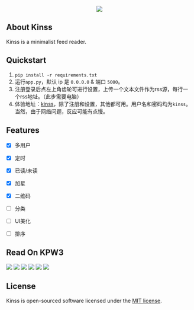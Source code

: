 <p align="center"><img src="https://i.loli.net/2020/03/06/Q8dyDxz63OKbZml.png"></p>

## About Kinss
Kinss is a minimalist feed reader.

## Quickstart
1. `pip install -r requirements.txt`
2. 运行`app.py`，默认 ip 是 `0.0.0.0` & 端口 `5000`。
3. 注册登录后点左上角齿轮可进行设置，上传一个文本文件作为rss源，每行一个rss地址。（此步需要电脑）
4. 体验地址：[kinss](http://kindle.2333332.xyz)，除了注册和设置，其他都可用。用户名和密码均为`kinss`。当然，由于网络问题，反应可能有点慢。

## Features
- [x] 多用户
- [x] 定时
- [x] 已读/未读
- [x] 加星
- [x] 二维码
- [ ] 分类
- [ ] UI美化
- [ ] 排序


## Read On KPW3
![](assets/1.png)
![](assets/2.png)
![](assets/3.png)
![](assets/4.png)
![](assets/5.png)
![](assets/6.png)

## License
Kinss is open-sourced software licensed under the [MIT license](https://opensource.org/licenses/MIT).
